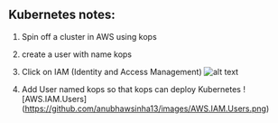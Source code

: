 ## Kubernetes notes:
1) Spin off a cluster in AWS using kops
2) create a user with name kops
3) Click on IAM (Identity and Access Management)
![alt text](https://github.com/anubhawsinha13/images/IAM.png)

4) Add User named kops so that kops can deploy Kubernetes
![AWS.IAM.Users] (https://github.com/anubhawsinha13/images/AWS.IAM.Users.png)
